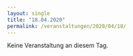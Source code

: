 ```yaml
---
layout: single
title: "18.04.2020"
permalink: /veranstaltungen/2020/04/18/
---
```


Keine Veranstaltung an diesem Tag.
